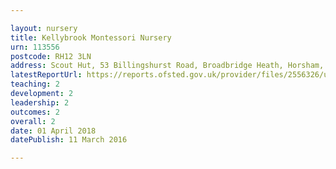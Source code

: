 ```yaml
---

layout: nursery
title: Kellybrook Montessori Nursery
urn: 113556
postcode: RH12 3LN
address: Scout Hut, 53 Billingshurst Road, Broadbridge Heath, Horsham, West Sussex, RH12 3LN
latestReportUrl: https://reports.ofsted.gov.uk/provider/files/2556326/urn/113556.pdf
teaching: 2
development: 2
leadership: 2
outcomes: 2
overall: 2
date: 01 April 2018 
datePublish: 11 March 2016

---
```

